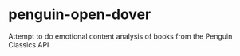 penguin-open-dover
==================

Attempt to do emotional content analysis of books from the Penguin Classics API